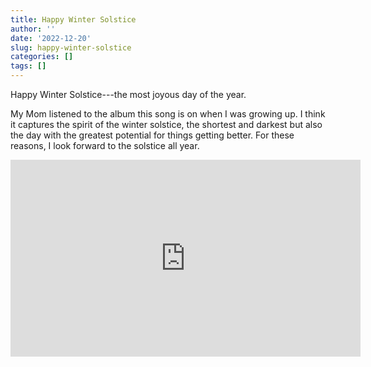 ```yaml
---
title: Happy Winter Solstice
author: ''
date: '2022-12-20'
slug: happy-winter-solstice
categories: []
tags: []
---
```


Happy Winter Solstice---the most joyous day of the year.

My Mom listened to the album this song is on when I was growing up. I think it captures the spirit of the winter solstice, the shortest and darkest but also the day with the greatest potential for things getting better. For these reasons, I look forward to the solstice all year.

<iframe width="560" height="315" src="https://www.youtube.com/embed/ktuPOQvVOE8" title="YouTube video player" frameborder="0" allow="accelerometer; autoplay; clipboard-write; encrypted-media; gyroscope; picture-in-picture" allowfullscreen></iframe>